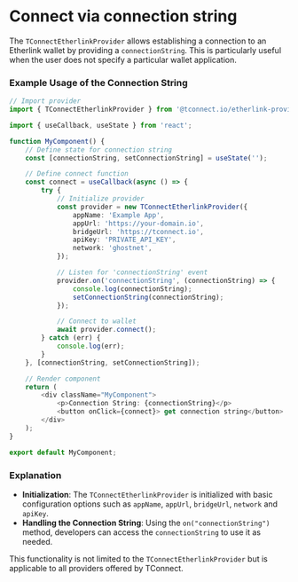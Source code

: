 # Connect via connection string

The `TConnectEtherlinkProvider` allows establishing a connection to an Etherlink wallet by providing a `connectionString`. This is particularly useful when the user does not specify a particular wallet application.

### **Example** **Usage of the Connection String**

```typescript
// Import provider
import { TConnectEtherlinkProvider } from '@tconnect.io/etherlink-provider';

import { useCallback, useState } from 'react';

function MyComponent() {
	// Define state for connection string
	const [connectionString, setConnectionString] = useState('');

	// Define connect function
	const connect = useCallback(async () => {
		try {
			// Initialize provider
			const provider = new TConnectEtherlinkProvider({
				appName: 'Example App',
				appUrl: 'https://your-domain.io',
				bridgeUrl: 'https://tconnect.io',
				apiKey: 'PRIVATE_API_KEY',
				network: 'ghostnet',
			});

			// Listen for 'connectionString' event
			provider.on('connectionString', (connectionString) => {
				console.log(connectionString);
				setConnectionString(connectionString);
			});

			// Connect to wallet
			await provider.connect();
		} catch (err) {
			console.log(err);
		}
	}, [connectionString, setConnectionString]);

	// Render component
	return (
		<div className="MyComponent">
			<p>Connection String: {connectionString}</p>
			<button onClick={connect}> get connection string</button>
		</div>
	);
}

export default MyComponent;
```

### **Explanation**

* **Initialization**: The `TConnectEtherlinkProvider` is initialized with basic configuration options such as `appName`, `appUrl`, `bridgeUrl`, `network` and `apiKey`.
* **Handling the Connection String**: Using the `on("connectionString")` method, developers can access the `connectionString` to use it as needed.

This functionality is not limited to the `TConnectEtherlinkProvider` but is applicable to all providers offered by TConnect.
